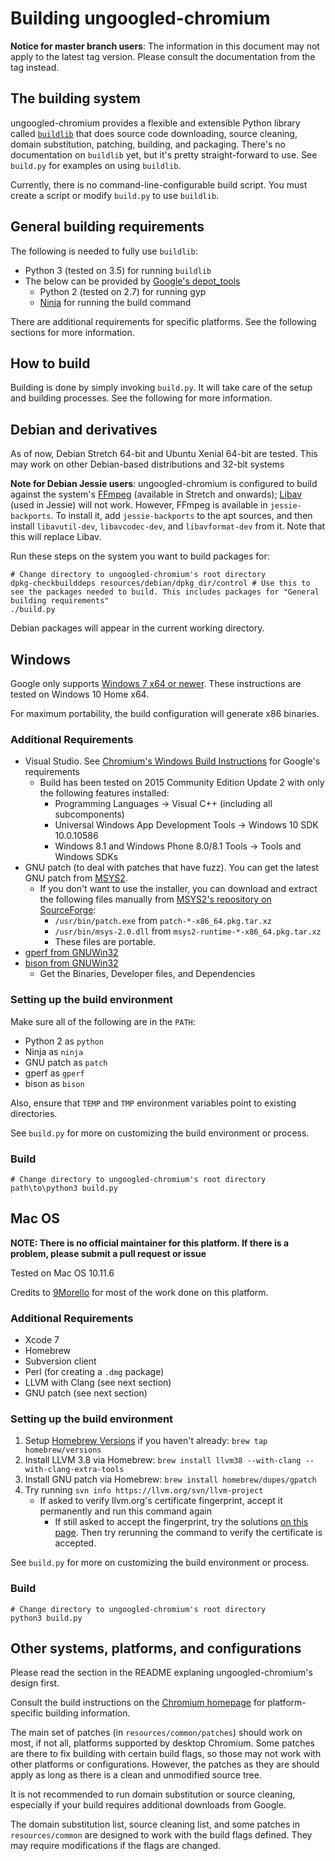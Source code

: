 # Building ungoogled-chromium

**Notice for master branch users**: The information in this document may not apply to the latest tag version. Please consult the documentation from the tag instead.

## The building system

ungoogled-chromium provides a flexible and extensible Python library called [`buildlib`](buildlib.py) that does source code downloading, source cleaning, domain substitution, patching, building, and packaging. There's no documentation on `buildlib` yet, but it's pretty straight-forward to use. See `build.py` for examples on using `buildlib`.

Currently, there is no command-line-configurable build script. You must create a script or modify `build.py` to use `buildlib`.

## General building requirements

The following is needed to fully use `buildlib`:
* Python 3 (tested on 3.5) for running `buildlib`
* The below can be provided by [Google's depot_tools](//www.chromium.org/developers/how-tos/install-depot-tools)
    * Python 2 (tested on 2.7) for running gyp
    * [Ninja](//ninja-build.org/) for running the build command

There are additional requirements for specific platforms. See the following sections for more information.

## How to build

Building is done by simply invoking `build.py`. It will take care of the setup and building processes. See the following for more information.

## Debian and derivatives

As of now, Debian Stretch 64-bit and Ubuntu Xenial 64-bit are tested.
This may work on other Debian-based distributions and 32-bit systems

**Note for Debian Jessie users**: ungoogled-chromium is configured to build against the system's [FFmpeg](//www.ffmpeg.org/) (available in Stretch and onwards); [Libav](//libav.org) (used in Jessie) will not work. However, FFmpeg is available in `jessie-backports`. To install it, add `jessie-backports` to the apt sources, and then install `libavutil-dev`, `libavcodec-dev`, and `libavformat-dev` from it. Note that this will replace Libav.

Run these steps on the system you want to build packages for:

    # Change directory to ungoogled-chromium's root directory
    dpkg-checkbuilddeps resources/debian/dpkg_dir/control # Use this to see the packages needed to build. This includes packages for "General building requirements"
    ./build.py

Debian packages will appear in the current working directory.

## Windows

Google only supports [Windows 7 x64 or newer](https://chromium.googlesource.com/chromium/src/+/51.0.2704.106/docs/windows_build_instructions.md#Setting-up-the-environment-for-Visual-Studio). These instructions are tested on Windows 10 Home x64.

For maximum portability, the build configuration will generate x86 binaries.

### Additional Requirements
* Visual Studio. See [Chromium's Windows Build Instructions](https://chromium.googlesource.com/chromium/src/+/51.0.2704.106/docs/windows_build_instructions.md) for Google's requirements
    * Build has been tested on 2015 Community Edition Update 2 with only the following features installed:
        * Programming Languages -> Visual C++ (including all subcomponents)
        * Universal Windows App Development Tools -> Windows 10 SDK 10.0.10586
        * Windows 8.1 and Windows Phone 8.0/8.1 Tools -> Tools and Windows SDKs
* GNU patch (to deal with patches that have fuzz). You can get the latest GNU patch from [MSYS2](http://msys2.github.io/).
    * If you don't want to use the installer, you can download and extract the following files manually from [MSYS2's repository on SourceForge](https://sourceforge.net/projects/msys2/files/REPOS/MSYS2/x86_64/):
        * `/usr/bin/patch.exe` from `patch-*-x86_64.pkg.tar.xz`
        * `/usr/bin/msys-2.0.dll` from `msys2-runtime-*-x86_64.pkg.tar.xz`
        * These files are portable.
* [gperf from GNUWin32](http://gnuwin32.sourceforge.net/packages/gperf.htm)
* [bison from GNUWin32](http://gnuwin32.sourceforge.net/packages/bison.htm)
    * Get the Binaries, Developer files, and Dependencies

### Setting up the build environment

Make sure all of the following are in the `PATH`:
* Python 2 as `python`
* Ninja as `ninja`
* GNU patch as `patch`
* gperf as `gperf`
* bison as `bison`

Also, ensure that `TEMP` and `TMP` environment variables point to existing directories.

See `build.py` for more on customizing the build environment or process.

### Build

    # Change directory to ungoogled-chromium's root directory
    path\to\python3 build.py

## Mac OS

**NOTE: There is no official maintainer for this platform. If there is a problem, please submit a pull request or issue**

Tested on Mac OS 10.11.6

Credits to [9Morello](//github.com/9Morello) for most of the work done on this platform.

### Additional Requirements

* Xcode 7
* Homebrew
* Subversion client
* Perl (for creating a `.dmg` package)
* LLVM with Clang (see next section)
* GNU patch (see next section)

### Setting up the build environment

1. Setup [Homebrew Versions](//github.com/Homebrew/homebrew-versions) if you haven't already: `brew tap homebrew/versions`
2. Install LLVM 3.8 via Homebrew: `brew install llvm38 --with-clang --with-clang-extra-tools`
3. Install GNU patch via Homebrew: `brew install homebrew/dupes/gpatch`
4. Try running `svn info https://llvm.org/svn/llvm-project`
    * If asked to verify llvm.org's certificate fingerprint, accept it permanently and run this command again
        * If still asked to accept the fingerprint, try the solutions [on this page](http://stackoverflow.com/questions/6115170/svn-error-validating-server-certificate). Then try rerunning the command to verify the certificate is accepted.

See `build.py` for more on customizing the build environment or process.

### Build

    # Change directory to ungoogled-chromium's root directory
    python3 build.py

## Other systems, platforms, and configurations

Please read the section in the README explaning ungoogled-chromium's design first.

Consult the build instructions on the [Chromium homepage](//www.chromium.org/Home) for platform-specific building information.

The main set of patches (in `resources/common/patches`) should work on most, if not all, platforms supported by desktop Chromium. Some patches are there to fix building with certain build flags, so those may not work with other platforms or configurations. However, the patches as they are should apply as long as there is a clean and unmodified source tree.

It is not recommended to run domain substitution or source cleaning, especially if your build requires additional downloads from Google.

The domain substitution list, source cleaning list, and some patches in `resources/common` are designed to work with the build flags defined. They may require modifications if the flags are changed.
